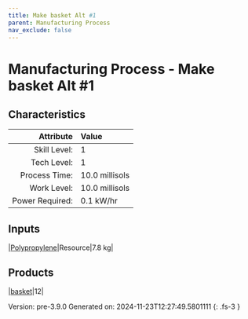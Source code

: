 ```yaml
---
title: Make basket Alt #1
parent: Manufacturing Process
nav_exclude: false
---
```

# Manufacturing Process - Make basket Alt #1


## Characteristics

| Attribute      | Value |
|--------:|:------|
|Skill Level:|1|
|Tech Level:|1|
|Process Time:|10.0 millisols|
|Work Level:|10.0 millisols|
|Power Required:|0.1 kW/hr|

## Inputs

|[Polypropylene](../resource/polypropylene.html)|Resource|7.8 kg|

## Products

|[basket](../null/basket.html)|12|


Version: pre-3.9.0 Generated on: 2024-11-23T12:27:49.5801111
{: .fs-3 }

